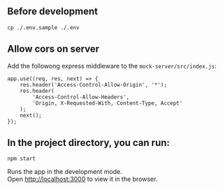 ## Before development

`cp ./.env.sample ./.env`

## Allow cors on server

Add the followong express middleware to the `mock-server/src/index.js`:

```
app.use((req, res, next) => {
    res.header('Access-Control-Allow-Origin', '*');
    res.header(
        'Access-Control-Allow-Headers',
        'Origin, X-Requested-With, Content-Type, Accept'
    );
    next();
});
```

## In the project directory, you can run:

`npm start`

Runs the app in the development mode.<br>
Open [http://localhost:3000](http://localhost:3000) to view it in the browser.
